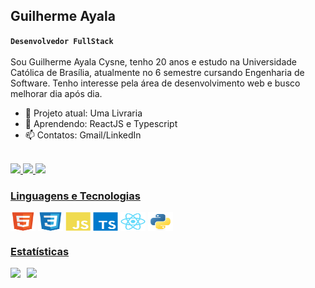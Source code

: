 ## Guilherme Ayala
**`Desenvolvedor FullStack`**<br><br>
Sou Guilherme Ayala Cysne, tenho 20 anos e estudo na Universidade Católica de Brasília, atualmente no 6 semestre cursando Engenharia de Software. Tenho interesse pela área de desenvolvimento web e busco melhorar dia após dia.

- 🔭 Projeto atual: Uma Livraria
- 🌱 Aprendendo: ReactJS e Typescript 
- 📫 Contatos: Gmail/LinkedIn

<div><br>
  <a href="https://github.com/GuilhermeAyala" target="_blank"><img src=	https://img.shields.io/badge/GitHub-100000?style=for-the-badge&logo=github&logoColor=white>
  <a href="mailto:guiacysne@gmail.com" target="_blank"><img src="https://img.shields.io/badge/Gmail-D14836?style=for-the-badge&logo=gmail&logoColor=white">
  <a href="https://www.linkedin.com/in/guilherme-ayala-cysne-455918262" target="_blank"><img src="https://img.shields.io/badge/LinkedIn-0077B5?style=for-the-badge&logo=linkedin&logoColor=white">
</div>

### Linguagens e Tecnologias
<div style="display: inline-block">
  <img align="center" alt="html" height="30" width="40" src="https://raw.githubusercontent.com/devicons/devicon/master/icons/html5/html5-original.svg"/>
  <img align="center" alt="css" height="30" width="40" src="https://raw.githubusercontent.com/devicons/devicon/master/icons/css3/css3-original.svg"/>
  <img align="center" alt="JS" height="30" width="40" src="https://raw.githubusercontent.com/devicons/devicon/master/icons/javascript/javascript-plain.svg"/>
  <img align="center" alt="TS" height="30" width="40" src="https://raw.githubusercontent.com/devicons/devicon/master/icons/typescript/typescript-original.svg"/>
  <img align="center" alt="ReactJS" height="30" width="40" src="https://raw.githubusercontent.com/devicons/devicon/master/icons/react/react-original.svg"/>
  <img align="center" alt="Python" height="30" width="40" src="https://raw.githubusercontent.com/devicons/devicon/master/icons/python/python-original.svg"/>
</div>

### Estatísticas

 <img align="left" height="200" style="padding-right: 10px;" src="https://github-readme-stats.vercel.app/api?username=GuilhermeAyala&show_icons-true&theme=dark&include_all_commits-true&count_private=true"/>
  <img align="left" height="200" style="padding-right: 10px;" src="https://github-readme-stats.vercel.app/api/top-langs?username=GuilhermeAyala&layout=compact&langs_count=16&theme=dark"/>
